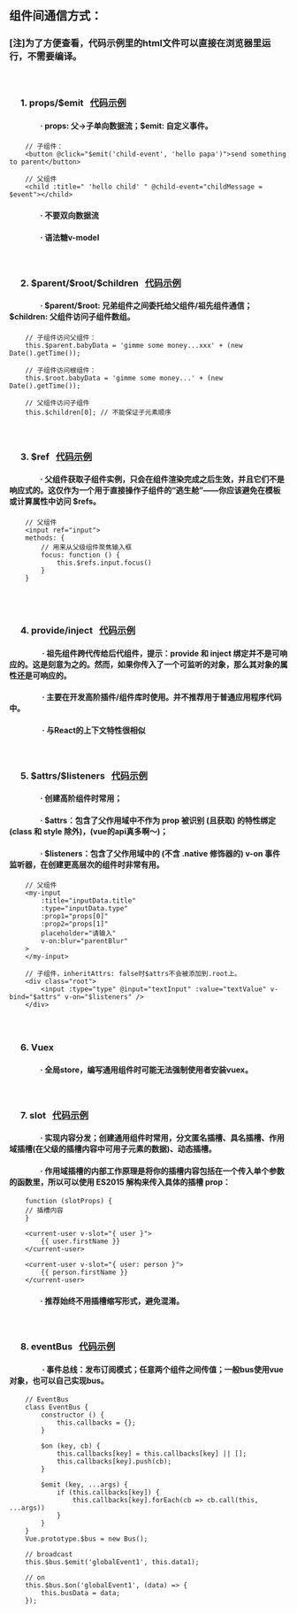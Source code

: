 ## 组件间通信方式：
### [注]为了方便查看，代码示例里的html文件可以直接在浏览器里运行，不需要编译。
##### &emsp;&emsp;

### &emsp; 1. props/$emit &nbsp;&nbsp;[代码示例](https://github.com/yunlovebo/anti35/blob/master/vue/components-communication/props%2B%24emit.html)
#### &emsp;&emsp;&emsp;&emsp;· props: 父->子单向数据流；$emit: 自定义事件。
```
    // 子组件：
    <button @click="$emit('child-event', 'hello papa')">send something to parent</button>

    // 父组件
    <child :title=" 'hello child' " @child-event="childMessage = $event"></child>
```
#### &emsp;&emsp;&emsp;&emsp;· 不要双向数据流
#### &emsp;&emsp;&emsp;&emsp;· 语法糖v-model
##### &emsp;&emsp;

### &emsp; 2. \$parent/\$root/$children &nbsp;&nbsp;[代码示例](https://github.com/yunlovebo/anti35/blob/master/vue/components-communication/%24parant%2B%24root%2B%24children.html)
#### &emsp;&emsp;&emsp;&emsp;· \$parent/\$root: 兄弟组件之间委托给父组件/祖先组件通信；\$children: 父组件访问子组件数组。
```
    // 子组件访问父组件：
    this.$parent.babyData = 'gimme some money...xxx' + (new Date().getTime());

    // 子组件访问根组件：
    this.$root.babyData = 'gimme some money...' + (new Date().getTime());

    // 父组件访问子组件
    this.$children[0]; // 不能保证子元素顺序
```
##### &emsp;&emsp;

### &emsp; 3. \$ref &nbsp;&nbsp;[代码示例](https://github.com/yunlovebo/anti35/blob/master/vue/components-communication/%24refs.html)
#### &emsp;&emsp;&emsp;&emsp;· 父组件获取子组件实例，只会在组件渲染完成之后生效，并且它们不是响应式的。这仅作为一个用于直接操作子组件的“逃生舱”——你应该避免在模板或计算属性中访问 $refs。
```
    // 父组件
    <input ref="input">
    methods: {
        // 用来从父级组件聚焦输入框
        focus: function () {
            this.$refs.input.focus()
        }
    }
    
```
##### &emsp;&emsp;

### &emsp; 4. provide/inject &nbsp;&nbsp;[代码示例](https://github.com/yunlovebo/anti35/blob/master/vue/components-communication/provide%2Binject.html)
#### &emsp;&emsp;&emsp;&emsp; · 祖先组件跨代传给后代组件，提示：provide 和 inject 绑定并不是可响应的。这是刻意为之的。然而，如果你传入了一个可监听的对象，那么其对象的属性还是可响应的。
#### &emsp;&emsp;&emsp;&emsp; · 主要在开发高阶插件/组件库时使用。并不推荐用于普通应用程序代码中。
#### &emsp;&emsp;&emsp;&emsp; · 与React的上下文特性很相似
##### &emsp;&emsp;

### &emsp; 5. \$attrs/\$listeners &nbsp;&nbsp;[代码示例](https://github.com/yunlovebo/anti35/blob/master/vue/components-communication/%24attrs%2B%24listeners.html)
#### &emsp;&emsp;&emsp;&emsp;· 创建高阶组件时常用；
#### &emsp;&emsp;&emsp;&emsp;· \$attrs：包含了父作用域中不作为 prop 被识别 (且获取) 的特性绑定 (class 和 style 除外)，(vue的api真多啊～)；
#### &emsp;&emsp;&emsp;&emsp;· \$listeners：包含了父作用域中的 (不含 .native 修饰器的) v-on 事件监听器，在创建更高层次的组件时非常有用。
```
    // 父组件
    <my-input 
        :title="inputData.title" 
        :type="inputData.type" 
        :prop1="props[0]" 
        :prop2="props[1]" 
        placeholder="请输入" 
        v-on:blur="parentBlur"
    >
    </my-input>

    // 子组件，inheritAttrs: false时$attrs不会被添加到.root上。
    <div class="root">
        <input :type="type" @input="textInput" :value="textValue" v-bind="$attrs" v-on="$listeners" />
    </div>
```
##### &emsp;&emsp;

### &emsp; 6. Vuex
#### &emsp;&emsp;&emsp;&emsp;· 全局store，编写通用组件时可能无法强制使用者安装vuex。
##### &emsp;&emsp;

### &emsp; 7. slot &nbsp;&nbsp;[代码示例](https://github.com/yunlovebo/anti35/blob/master/vue/components-communication/slot.html)
#### &emsp;&emsp;&emsp;&emsp;· 实现内容分发；创建通用组件时常用，分文匿名插槽、具名插槽、作用域插槽(在父级的插槽内容中可用子元素的数据)、动态插槽。
#### &emsp;&emsp;&emsp;&emsp;· 作用域插槽的内部工作原理是将你的插槽内容包括在一个传入单个参数的函数里，所以可以使用 ES2015 解构来传入具体的插槽 prop：
```
    function (slotProps) {
    // 插槽内容
    }

    <current-user v-slot="{ user }">
        {{ user.firstName }}
    </current-user>

    <current-user v-slot="{ user: person }">
        {{ person.firstName }}
    </current-user>
```

#### &emsp;&emsp;&emsp;&emsp;· 推荐始终不用插槽缩写形式，避免混淆。
##### &emsp;&emsp;&emsp;&emsp;

### &emsp; 8. eventBus &nbsp;&nbsp;[代码示例](https://github.com/yunlovebo/anti35/blob/master/vue/components-communication/eventBus.html)
#### &emsp;&emsp;&emsp;&emsp; · 事件总线：发布订阅模式；任意两个组件之间传值；一般bus使用vue对象，也可以自己实现bus。
```
    // EventBus
    class EventBus {
        constructor () {
            this.callbacks = {};
        }

        $on (key, cb) {
            this.callbacks[key] = this.callbacks[key] || [];
            this.callbacks[key].push(cb);
        }

        $emit (key, ...args) {
            if (this.callbacks[key]) {
                this.callbacks[key].forEach(cb => cb.call(this, ...args))
            }
        }
    }
    Vue.prototype.$bus = new Bus();

    // broadcast
    this.$bus.$emit('globalEvent1', this.data1);

    // on
    this.$bus.$on('globalEvent1', (data) => {
        this.busData = data;
    });
```
